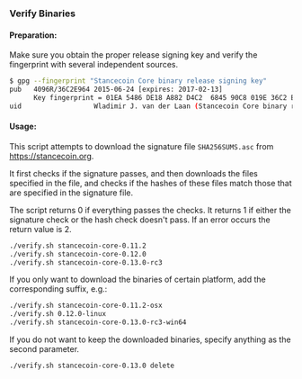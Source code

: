 ### Verify Binaries

#### Preparation:

Make sure you obtain the proper release signing key and verify the fingerprint with several independent sources.

```sh
$ gpg --fingerprint "Stancecoin Core binary release signing key"
pub   4096R/36C2E964 2015-06-24 [expires: 2017-02-13]
      Key fingerprint = 01EA 5486 DE18 A882 D4C2  6845 90C8 019E 36C2 E964
uid                  Wladimir J. van der Laan (Stancecoin Core binary release signing key) <laanwj@gmail.com>
```

#### Usage:

This script attempts to download the signature file `SHA256SUMS.asc` from https://stancecoin.org.

It first checks if the signature passes, and then downloads the files specified in the file, and checks if the hashes of these files match those that are specified in the signature file.

The script returns 0 if everything passes the checks. It returns 1 if either the signature check or the hash check doesn't pass. If an error occurs the return value is 2.


```sh
./verify.sh stancecoin-core-0.11.2
./verify.sh stancecoin-core-0.12.0
./verify.sh stancecoin-core-0.13.0-rc3
```

If you only want to download the binaries of certain platform, add the corresponding suffix, e.g.:

```sh
./verify.sh stancecoin-core-0.11.2-osx
./verify.sh 0.12.0-linux
./verify.sh stancecoin-core-0.13.0-rc3-win64
```

If you do not want to keep the downloaded binaries, specify anything as the second parameter.

```sh
./verify.sh stancecoin-core-0.13.0 delete
```
